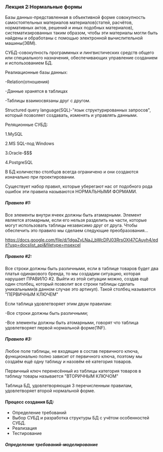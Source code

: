 ### Лекция 2:Нормальные формы

Базы данных-представленная в объективной форме совокупность самостоятельных материалов материалов(статей, расчётов, нормативных актов, решений и иных подобных материалов), систематизированных таким образом, чтобы эти материалы могли быть найдены и обработаны с помощью электронной вычислительной машины(ЭВМ).

СУБД-совокупность программных и лингвистических средств общего или специального назначения, обеспечивающих управление созданием и использованием БД.

Реалиационные базы данных:

-Relation(отношения)

-Данные хранятся в таблицах

-Таблицы взаимосвязаны друг с другом.

Structured query language(SQL)-"язык структурированных запросов", который позволяет создавать, изменять и управлять данными.

Реляционные СУБД:

1.MySQL 

2.MS SQL-под Windows

3.Oracle-$$$

4.PostgreSQL

В БД количество столбцов всегда ограничено и они создаются изначально при проектировании.

Существует набор правил, которые уберегают нас от подобного рода ошибок эти правила называются НОРМАЛЬНЫМИ ФОРМАМИ.

##### Правило #1:

Все элементы внутри ячеек должны быть атамарными.  Элемент является атомарным, если его нельзя разделить на части, которые могут использовать таблицы независимо друг от друга.  Чтобы обеспечить это правило мы сделаем следующие преобразования...

https://docs.google.com/file/d/1dgaZyLNaJ_bWcDPJ03RrsOXl47CAuyh4/edit?usp=docslist_api&filetype=msexcel

##### Правило #2:

Все строки должны быть различными, если в таблице товаров будет два платья одинакового бренда, то мы создадим ситуацию, которая нарушает ПРАВИЛО #2. Выйти из этой ситуации можно, создав ещё один столбец, который позволит все строки таблицы сделать уникальными(в данном случае это артикул).
Такой столбец называется "ПЕРВИЧНЫМ КЛЮЧЕМ"

Если таблица удовлетворяет этим двум правилам:

-Все строки должны быть различными;

-Все элементы должны быть атомарными, говорят что таблица удовлетворяет первой нормальной форме(1NF).

##### Правило #3:

Любое поле таблицы, не входящие в состав первичного ключа, функционально полно зависит от первичного ключа, поэтому мы создаём ещё одну таблицу и назовём её категория товаров.

Первичный ключ перенесённый из таблицы категория товаров в таблицу товары называется "ВТОРИЧНЫМ КЛЮЧОМ"

Таблица БД, удовлетворяющая 3 перечисленным правилам, удовлетворяет второй нормальной форме.

#### Процесс создания БД: <br>
* Определение требований <br>
* Выбор СУБД и разработка структуры БД с учётом особенностей СУБД. <br>
* Реализация
* Тестирование <br>
##### Определение требований-моделирование
